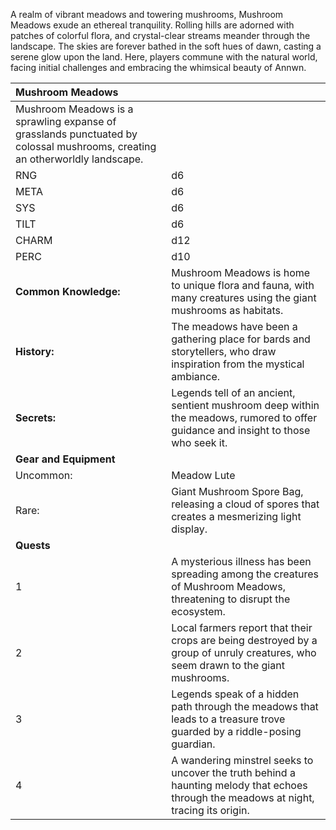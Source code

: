 A realm of vibrant meadows and towering mushrooms, Mushroom Meadows exude an ethereal tranquility. Rolling hills are adorned with patches of colorful flora, and crystal-clear streams meander through the landscape. The skies are forever bathed in the soft hues of dawn, casting a serene glow upon the land. Here, players commune with the natural world, facing initial challenges and embracing the whimsical beauty of Annwn.

|Mushroom Meadows| |
|:----|:----|
|Mushroom Meadows is a sprawling expanse of grasslands punctuated by colossal mushrooms, creating an otherworldly landscape.| |
|RNG|d6|
|META|d6|
|SYS|d6|
|TILT|d6|
|CHARM|d12|
|PERC|d10|
|**Common Knowledge:**|Mushroom Meadows is home to unique flora and fauna, with many creatures using the giant mushrooms as habitats.| |
|**History:**|The meadows have been a gathering place for bards and storytellers, who draw inspiration from the mystical ambiance.| |
|**Secrets:**|Legends tell of an ancient, sentient mushroom deep within the meadows, rumored to offer guidance and insight to those who seek it.| |
|**Gear and Equipment**| |
|Uncommon:|Meadow Lute|
|Rare:|Giant Mushroom Spore Bag, releasing a cloud of spores that creates a mesmerizing light display.|
|**Quests**| |
|1|A mysterious illness has been spreading among the creatures of Mushroom Meadows, threatening to disrupt the ecosystem.| |
|2|Local farmers report that their crops are being destroyed by a group of unruly creatures, who seem drawn to the giant mushrooms.| |
|3|Legends speak of a hidden path through the meadows that leads to a treasure trove guarded by a riddle-posing guardian.| |
|4|A wandering minstrel seeks to uncover the truth behind a haunting melody that echoes through the meadows at night, tracing its origin.| |

